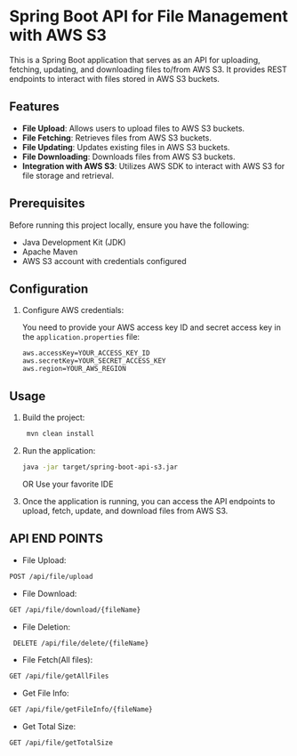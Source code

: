 # Spring Boot API for File Management with AWS S3

This is a Spring Boot application that serves as an API for uploading, fetching, updating, and downloading files to/from AWS S3. It provides REST endpoints to interact with files stored in AWS S3 buckets.

## Features

- **File Upload**: Allows users to upload files to AWS S3 buckets.
- **File Fetching**: Retrieves files from AWS S3 buckets.
- **File Updating**: Updates existing files in AWS S3 buckets.
- **File Downloading**: Downloads files from AWS S3 buckets.
- **Integration with AWS S3**: Utilizes AWS SDK to interact with AWS S3 for file storage and retrieval.

## Prerequisites

Before running this project locally, ensure you have the following:

- Java Development Kit (JDK)
- Apache Maven
- AWS S3 account with credentials configured

## Configuration

1. Configure AWS credentials:
   
   You need to provide your AWS access key ID and secret access key in the `application.properties` file:

   ```properties
   aws.accessKey=YOUR_ACCESS_KEY_ID
   aws.secretKey=YOUR_SECRET_ACCESS_KEY
   aws.region=YOUR_AWS_REGION
   ```
## Usage

1. Build the project:
   ```bash
    mvn clean install
   ```

2. Run the application:
   ```bash
   java -jar target/spring-boot-api-s3.jar
   ```
   OR
   Use your favorite IDE

3. Once the application is running, you can access the API endpoints to upload, fetch, update, and download files from AWS S3.

## API END POINTS
- File Upload:
```bash
POST /api/file/upload
```
- File Download:
```bash
GET /api/file/download/{fileName}
```
- File Deletion:
 ``` bash
  DELETE /api/file/delete/{fileName}
```
- File Fetch(All files):
```bash
GET /api/file/getAllFiles
```
- Get File Info:
```bash
GET /api/file/getFileInfo/{fileName}
```

- Get Total Size:
```bash
GET /api/file/getTotalSize
```



